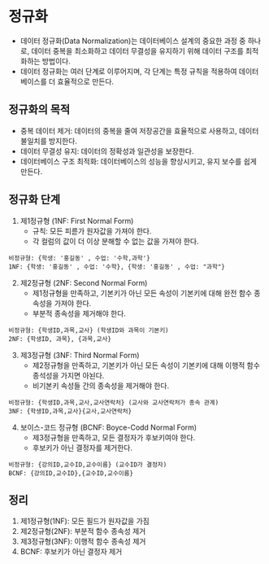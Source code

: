 # 정규화
* 데이터 정규화(Data Normalization)는 데이터베이스 설계의 중요한 과정 중 하나로, 데이터 중복을 최소화하고 데이터 무결성을 유지하기 위해 데이터 구조를 최적화하는 방법이다.
* 데이터 정규화는 여러 단계로 이루어지며, 각 단계는 특정 규칙을 적용하여 데이터베이스를 더 효율적으로 만든다.

## 정규화의 목적
* 중복 데이터 제거: 데이터의 중복을 줄여 저장공간을 효율적으로 사용하고, 데이터 불일치를 방지한다.
* 데이터 무결성 유지: 데이터의 정확성과 일관성을 보장한다.
* 데이터베이스 구조 최적화: 데이터베이스의 성능을 향상시키고, 유지 보수를 쉽게 만든다.

## 정규화 단계
1. 제1정규형 (1NF: First Normal Form)
   * 규칙: 모든 피륻가 원자값을 가져야 한다.
   * 각 컬럼의 값이 더 이상 분해할 수 없는 값을 가져야 한다.
```
비정규형: {학생: '홍길동' , 수업: '수학,과학'}
1NF: {학생: '홍길동' , 수업: '수학}, {학생: '홍길동' , 수업: "과학"}
```
2. 제2정규형 (2NF: Second Normal Form)
   * 제1정규형을 만족하고, 기본키가 아닌 모든 속성이 기본키에 대해 완전 함수 종속성을 가져야 한다.
   * 부분적 종속성을 제거해야 한다.
```
비정규형: {학생ID,과목,교사} (학생ID와 과목이 기본키)
2NF: {학생ID, 과목}, {과목,교사}
```
3. 제3정규형 (3NF: Third Normal Form)
   * 제2정규형을 만족하고, 기본키가 아닌 모든 속성이 기본키에 대해 이행적 함수 종석성을 가지면 아뇐다.
   * 비기본키 속성들 간의 종속성을 제거해야 한다.
```
비정규형: {학생ID,과목,교사,교사연락처} (교사와 교사연락처가 종속 관계)
3NF: {학생ID,과목,교사}{교사,교사연락처}
```
4. 보이스-코드 정규형 (BCNF: Boyce-Codd Normal Form)
   * 제3정규형을 만족하고, 모든 결정자가 후보키여야 한다.
   * 후보키가 아닌 결정자를 제거한다.
```
비정규형: {강의ID,교수ID,교수이름} (교수ID가 결정자)
BCNF: {강의ID,교수ID},{교수ID,교수이름}
```

## 정리
1. 제1정규형(1NF): 모든 필드가 원자값을 가짐
2. 제2정규형(2NF): 부분적 함수 종속성 제거
3. 제3정규형(3NF): 이행적 함수 종속성 제거
4. BCNF: 후보키가 아닌 결정자 제거

